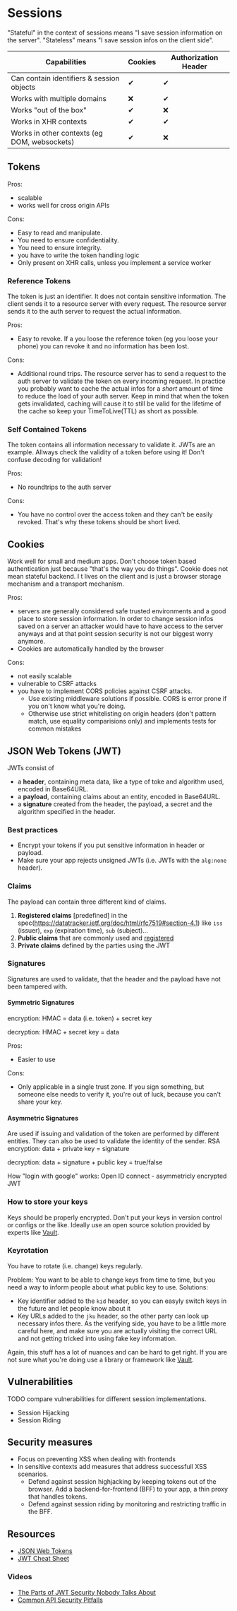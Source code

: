 # Sessions

"Stateful" in the context of sessions means "I save session information on the server".
"Stateless" means "I save session infos on the client side".

| Capabilities | Cookies | Authorization Header |
| --- | --- | --- |
| Can contain identifiers & session objects | ✔ | ✔ |
| Works with multiple domains | ❌ | ✔ |
| Works "out of the box" | ✔ | ❌ |
| Works in XHR contexts | ✔ | ✔ |
| Works in other contexts (eg DOM, websockets) | ✔ | ❌ |

## Tokens

Pros:
  - scalable
  - works well for cross origin APIs

Cons:
  - Easy to read and manipulate.
  - You need to ensure confidentiality.
  - You need to ensure integrity.
  - you have to write the token handling logic
  - Only present on XHR calls, unless you implement a service worker
  
### Reference Tokens
The token is just an identifier. It does not contain sensitive information.
The client sends it to a resource server with every request. The resource server sends it to the auth server to request the actual information.

Pros:
  - Easy to revoke. If a you loose the reference token (eg you loose your phone) you can revoke it and no information has been lost.

Cons:
  - Additional round trips. The resource server has to send a request to the auth server to validate the token on every incoming request.
    In practice you probably want to cache the actual infos for a _short_ amount of time to reduce the load of your auth server.
    Keep in mind that when the token gets invalidated, caching will cause it to still be valid for the lifetime of the cache so keep your TimeToLive(TTL) as short as possible.

### Self Contained Tokens

The token contains all information necessary to validate it. JWTs are an example.
Allways check the validity of a token before using it!
Don't confuse decoding for validation!

Pros:
  - No roundtrips to the auth server

Cons:
  - You have no control over the access token and they can't be easily revoked.
    That's why these tokens should be short lived.
    
## Cookies
Work well for small and medium apps. Don't choose token based authentication just because "that's the way you do things".
Cookie does not mean stateful backend. I t lives on the client and is just a browser storage mechanism and a transport mechanism.

Pros:
  - servers are generally considered safe trusted environments and a good place to store session information. In order to change session infos saved on a server an attacker would have to have access to the server anyways and at that point session security is not our biggest worry anymore.
  - Cookies are automatically handled by the browser

Cons:
  - not easily scalable
  - vulnerable to CSRF attacks
  - you have to implement CORS policies against CSRF attacks.
    - Use existing middleware solutions if possible. CORS is error prone if you on't know what you're doing.
    - Otherwise use strict whitelisting on origin headers (don't pattern match, use equality comparisions only) and implements tests for common mistakes
  
## JSON Web Tokens (JWT)

JWTs consist of

- a **header**, containing meta data, like a type of toke and algorithm used, encoded in Base64URL.
- a **payload**, containing claims about an entity, encoded in Base64URL.
- a **signature** created from the header, the payload, a secret and the algorithm specified in the header.

### Best practices

- Encrypt your tokens if you put sensitive information in header or payload.
- Make sure your app rejects unsigned JWTs (i.e. JWTs with the `alg:none` header).

### Claims
The payload can contain three different kind of claims.

1.  **Registered claims** [predefined] in the spec(https://datatracker.ietf.org/doc/html/rfc7519#section-4.1) like `iss` (issuer), `exp` (expiration time), `sub` (subject)...
2.  **Public claims** that are commonly used and [registered](https://www.iana.org/assignments/jwt/jwt.xhtml)
3.  **Private claims** defined by the parties using the JWT

### Signatures
Signatures are used to validate, that the header and the payload have not been tampered with.

#### Symmetric Signatures

encryption:
HMAC = data (i.e. token) + secret key

decryption:
HMAC + secret key = data

Pros:
  - Easier to use
  
Cons:
  - Only applicable in a single trust zone. If you sign something, but someone else needs to verify it, you're out of luck, because you can't share your key.

#### Asymmetric Signatures
Are used if issuing and validation of the token are performed by different entities. They can also be used to validate the identity of the sender.
RSA
encryption:
data + private key = signature

decryption:
data + signature + public key = true/false

How "login with google" works:
Open ID connect - asymmetricly encrypted JWT

### How to store your keys
Keys should be properly encrypted. Don't put your keys in version control or configs or the like.
Ideally use an open source solution provided by experts like [Vault](https://www.vaultproject.io/).

### Keyrotation
You have to rotate (i.e. change) keys regularly.

Problem:
You want to be able to change keys from time to time, but you need a way to inform people about what public key to use.
Solutions:
- Key identifier added to the `kid` header, so you can easyly switch keys in the future and let people know about it
- Key URLs added to the `jku` header, so the other party can look up necessary infos there. As the verifying side, you have to be a little more careful here, and make sure you are actually visiting the correct URL and not getting tricked into using fake key information.

Again, this stuff has a lot of nuances and can be hard to get right. If you are not sure what you're doing use a library or framework like [Vault](https://www.vaultproject.io/).

## Vulnerabilities
TODO compare vulnerabilities for different session implementations.

- Session Hijacking
- Session Riding

## Security measures
- Focus on preventing XSS when dealing with frontends
- In sensitive contexts add measures that address successfull XSS scenarios.
  - Defend against session highjacking by keeping tokens out of the browser. Add a backend-for-frontend (BFF) to your app, a thin proxy that handles tokens.
  - Defend against session riding by monitoring and restricting traffic in the BFF.

## Resources

- [JSON Web Tokens](https://jwt.io/)
- [JWT Cheat Sheet](https://pragmaticwebsecurity.com/files/cheatsheets/jwt.pdf)

### Videos
- [The Parts of JWT Security Nobody Talks About](https://www.youtube.com/watch?v=DPrhem174Ws)
- [Common API Security Pitfalls](https://www.youtube.com/watch?v=Ss1tZjooo9I)
